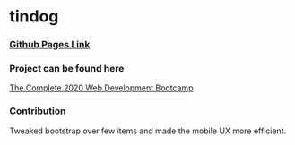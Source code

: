 # tindog

### [Github Pages Link](https://christopherhoganjr.github.io/tindog-bootstrap/)

### Project can be found here
[The Complete 2020 Web Development Bootcamp](https://www.udemy.com/course/the-complete-web-development-bootcamp/)

### Contribution
Tweaked bootstrap over few items and made the mobile UX more efficient.

